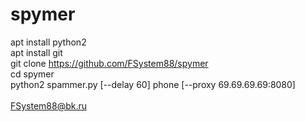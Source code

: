 # spymer

apt install python2 <br>
apt install git <br>
git clone https://github.com/FSystem88/spymer <br>
cd spymer <br>
python2 spammer.py [--delay 60] phone [--proxy 69.69.69.69:8080] <br>
<br>
FSystem88@bk.ru
